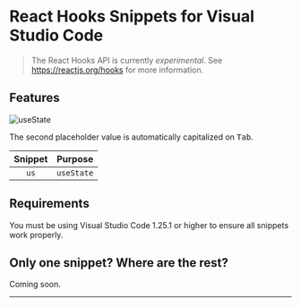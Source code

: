 # React Hooks Snippets for Visual Studio Code

> The React Hooks API is currently *experimental*. See https://reactjs.org/hooks for more information.

## Features

![useState](https://github.com/antmdvs/vscode-react-hooks-snippets/blob/master/images/useState.gif)

The second placeholder value is automatically capitalized on <kbd>Tab</kbd>.

|Snippet|Purpose|
|:---:|:---:|
|<code>us</code>|<code>useState</code>|

## Requirements

You must be using Visual Studio Code 1.25.1 or higher to ensure all snippets work properly.

## Only one snippet? Where are the rest?

Coming soon.

-----------------------------------------------------------------------------------------------------------
